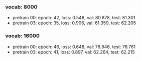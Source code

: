 ### vocab: 8000
- pretrain 00: epoch: 42, loss: 0.548, val: 80.878, test: 81.301
- pretrain 03: epoch: 35, loss: 0.906, val: 61.359, test: 62.205

### vocab: 16000
- pretrain 00: epoch: 46, loss: 0.648, val: 76.946, test: 76.761
- pretrain 03: epoch: 41, loss: 0.897, val: 62.264, test: 62.215

